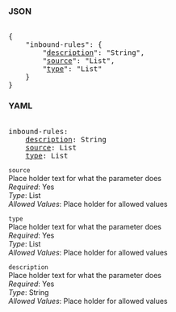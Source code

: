 ### JSON 
<pre> 
{
    "inbound-rules": {
        "<a href=#description>description</a>": "String", 
        "<a href=#source>source</a>": "List", 
        "<a href=#type>type</a>": "List"
    }
}</pre> 
### YAML 
<pre> 
inbound-rules:
    <a href=#description>description</a>: String
    <a href=#source>source</a>: List
    <a href=#type>type</a>: List
</pre> 


`source`  <a name="source"></a> \
Place holder text for what the parameter does \
*Required*: Yes \
*Type*: List \
*Allowed Values*: Place holder for allowed values

`type`  <a name="type"></a> \
Place holder text for what the parameter does \
*Required*: Yes \
*Type*: List \
*Allowed Values*: Place holder for allowed values

`description`  <a name="description"></a> \
Place holder text for what the parameter does \
*Required*: Yes \
*Type*: String \
*Allowed Values*: Place holder for allowed values


